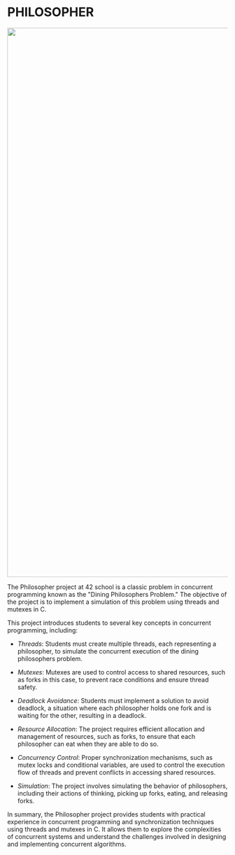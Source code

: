 # PHILOSOPHER
<p align="center">
  <img width="1256" alt="philosopher_run" src="https://github.com/Gl1tsh/42_philosophers/assets/69108289/65cde525-a657-4818-9e48-037123029c97">
</p>

The Philosopher project at 42 school is a classic problem in concurrent programming known as the "Dining Philosophers Problem." The objective of the project is to implement a simulation of this problem using threads and mutexes in C.

This project introduces students to several key concepts in concurrent programming, including:

- *Threads*: Students must create multiple threads, each representing a philosopher, to simulate the concurrent execution of the dining philosophers problem.

- *Mutexes*: Mutexes are used to control access to shared resources, such as forks in this case, to prevent race conditions and ensure thread safety.

- *Deadlock Avoidance*: Students must implement a solution to avoid deadlock, a situation where each philosopher holds one fork and is waiting for the other, resulting in a deadlock.

- *Resource Allocation*: The project requires efficient allocation and management of resources, such as forks, to ensure that each philosopher can eat when they are able to do so.

- *Concurrency Control*: Proper synchronization mechanisms, such as mutex locks and conditional variables, are used to control the execution flow of threads and prevent conflicts in accessing shared resources.

- *Simulation*: The project involves simulating the behavior of philosophers, including their actions of thinking, picking up forks, eating, and releasing forks.

In summary, the Philosopher project provides students with practical experience in concurrent programming and synchronization techniques using threads and mutexes in C. It allows them to explore the complexities of concurrent systems and understand the challenges involved in designing and implementing concurrent algorithms.
